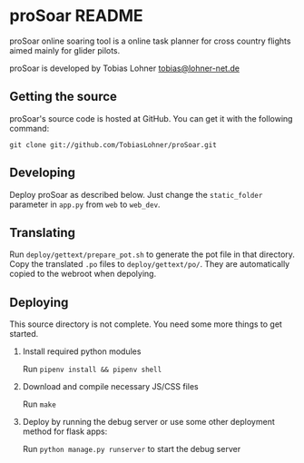 proSoar README
==============

proSoar online soaring tool is a online task planner for cross country flights
aimed mainly for glider pilots.

proSoar is developed by Tobias Lohner <tobias@lohner-net.de>


Getting the source
------------------

proSoar's source code is hosted at GitHub. You can get it with the following
command:

    git clone git://github.com/TobiasLohner/proSoar.git


Developing
----------

Deploy proSoar as described below. Just change the `static_folder` parameter in `app.py` from `web` to `web_dev`.


Translating
-----------

Run `deploy/gettext/prepare_pot.sh` to generate the pot file in that directory. Copy the translated `.po` files to `deploy/gettext/po/`. They are automatically copied to the webroot when depolying.


Deploying
---------

This source directory is not complete. You need some more things to get started.

1. Install required python modules

   Run `pipenv install && pipenv shell`

2. Download and compile necessary JS/CSS files

   Run `make`

3. Deploy by running the debug server or use some other deployment method for flask apps:

   Run `python manage.py runserver` to start the debug server
